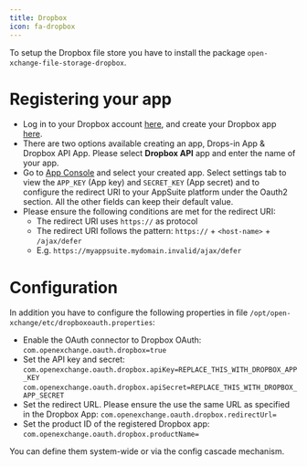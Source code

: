 ```yaml
---
title: Dropbox
icon: fa-dropbox
---
```


To setup the Dropbox file store you have to install the package `open-xchange-file-storage-dropbox`.

# Registering your app

* Log in to your Dropbox account [here](https://www.dropbox.com/login), and create your Dropbox app [here](https://www.dropbox.com/developers/apps/create).
* There are two options available creating an app, Drops-in App & Dropbox API App. Please select **Dropbox API** app and enter the name of your app.
* Go to [App Console](https://www.dropbox.com/developers/apps) and select your created app. Select settings tab to view the `APP_KEY` (App key) and `SECRET_KEY` (App secret) and to configure the redirect URI to your AppSuite platform under the Oauth2 section. All the other fields can keep their default value.
* Please ensure the following conditions are met for the redirect URI:
   * The redirect URI uses `https://` as protocol
   * The redirect URI follows the pattern: `https://` + `<host-name>` + `/ajax/defer`
   * E.g. `https://myappsuite.mydomain.invalid/ajax/defer`
   
# Configuration

In addition you have to configure the following properties in file `/opt/open-xchange/etc/dropboxoauth.properties`:

* Enable the OAuth connector to Dropbox OAuth:
  `com.openexchange.oauth.dropbox=true`
* Set the API key and secret:
  `com.openexchange.oauth.dropbox.apiKey=REPLACE_THIS_WITH_DROPBOX_APP_KEY`
  `com.openexchange.oauth.dropbox.apiSecret=REPLACE_THIS_WITH_DROPBOX_APP_SECRET`
* Set the redirect URL. Please ensure the use the same URL as specified in the Dropbox App:
  `com.openexchange.oauth.dropbox.redirectUrl=`
* Set the product ID of the registered Dropbox app:
  `com.openexchange.oauth.dropbox.productName=`

You can define them system-wide or via the config cascade mechanism.